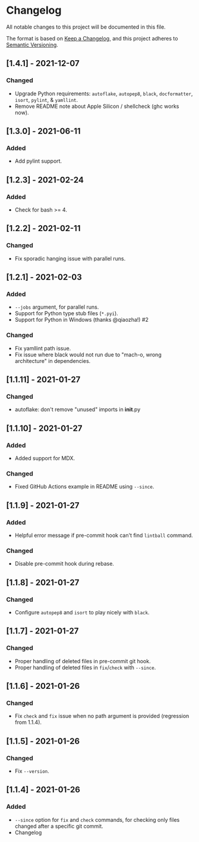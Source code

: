 # Changelog

All notable changes to this project will be documented in this file.

The format is based on [Keep a Changelog](https://keepachangelog.com/en/1.0.0/),
and this project adheres to [Semantic Versioning](https://semver.org/spec/v2.0.0.html).

## [1.4.1] - 2021-12-07

### Changed

- Upgrade Python requirements: `autoflake`, `autopep8`, `black`, `docformatter`, `isort`, `pylint`, & `yamllint`.
- Remove README note about Apple Silicon / shellcheck (ghc works now).

## [1.3.0] - 2021-06-11

### Added

- Add pylint support.

## [1.2.3] - 2021-02-24

### Added

- Check for bash >= 4.

## [1.2.2] - 2021-02-11

### Changed

- Fix sporadic hanging issue with parallel runs.

## [1.2.1] - 2021-02-03

### Added

- `--jobs` argument, for parallel runs.
- Support for Python type stub files (`*.pyi`).
- Support for Python in Windows (thanks @qiaozha!) #2

### Changed

- Fix yamllint path issue.
- Fix issue where black would not run due to "mach-o, wrong architecture" in dependencies.

## [1.1.11] - 2021-01-27

### Changed

- autoflake: don't remove "unused" imports in **init**.py

## [1.1.10] - 2021-01-27

### Added

- Added support for MDX.

### Changed

- Fixed GitHub Actions example in README using `--since`.

## [1.1.9] - 2021-01-27

### Added

- Helpful error message if pre-commit hook can't find `lintball` command.

### Changed

- Disable pre-commit hook during rebase.

## [1.1.8] - 2021-01-27

### Changed

- Configure `autopep8` and `isort` to play nicely with `black`.

## [1.1.7] - 2021-01-27

### Changed

- Proper handling of deleted files in pre-commit git hook.
- Proper handling of deleted files in `fix`/`check` with `--since`.

## [1.1.6] - 2021-01-26

### Changed

- Fix `check` and `fix` issue when no path argument is provided (regression from
  1.1.4).

## [1.1.5] - 2021-01-26

### Changed

- Fix `--version`.

## [1.1.4] - 2021-01-26

### Added

- `--since` option for `fix` and `check` commands, for checking only files
  changed after a specific git commit.
- Changelog
